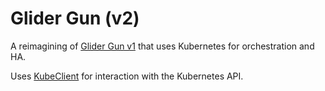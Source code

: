 # Glider Gun (v2)

A reimagining of [Glider Gun v1](https://github.com/DimensionDataResearch/glider-gun) that uses Kubernetes for orchestration and HA.

Uses [KubeClient](https://github.com/tintoy/dotnet-kube-client) for interaction with the Kubernetes API.
